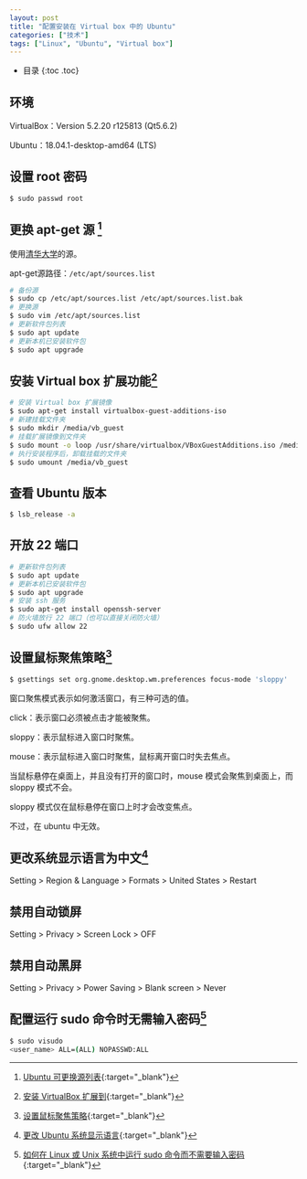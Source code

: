 ```yaml
---
layout: post
title: "配置安装在 Virtual box 中的 Ubuntu"
categories: ["技术"]
tags: ["Linux", "Ubuntu", "Virtual box"]
---
```


* 目录
{:toc .toc}
## 环境

VirtualBox：Version 5.2.20 r125813 (Qt5.6.2)

Ubuntu：18.04.1-desktop-amd64 (LTS)



## 设置 root 密码

```bash
$ sudo passwd root
```



## 更换 apt-get 源 [^1]

使用[清华大学](https://mirror.tuna.tsinghua.edu.cn/help/ubuntu/)的源。

apt-get源路径：`/etc/apt/sources.list`

```bash
# 备份源
$ sudo cp /etc/apt/sources.list /etc/apt/sources.list.bak
# 更换源
$ sudo vim /etc/apt/sources.list
# 更新软件包列表
$ sudo apt update
# 更新本机已安装软件包
$ sudo apt upgrade
```



## 安装 Virtual box 扩展功能[^2]

```bash
# 安装 Virtual box 扩展镜像
$ sudo apt-get install virtualbox-guest-additions-iso
# 新建挂载文件夹
$ sudo mkdir /media/vb_guest
# 挂载扩展镜像到文件夹
$ sudo mount -o loop /usr/share/virtualbox/VBoxGuestAdditions.iso /media/vb_guest
# 执行安装程序后，卸载挂载的文件夹
$ sudo umount /media/vb_guest
```



## 查看 Ubuntu 版本

```bash
$ lsb_release -a
```





## 开放 22 端口

```bash
# 更新软件包列表
$ sudo apt update
# 更新本机已安装软件包
$ sudo apt upgrade
# 安装 ssh 服务
$ sudo apt-get install openssh-server
# 防火墙放行 22 端口（也可以直接关闭防火墙）
$ sudo ufw allow 22
```



## 设置鼠标聚焦策略[^3]

```bash
$ gsettings set org.gnome.desktop.wm.preferences focus-mode 'sloppy'
```



窗口聚焦模式表示如何激活窗口，有三种可选的值。

click：表示窗口必须被点击才能被聚焦。

sloppy：表示鼠标进入窗口时聚焦。

mouse：表示鼠标进入窗口时聚焦，鼠标离开窗口时失去焦点。

当鼠标悬停在桌面上，并且没有打开的窗口时，mouse 模式会聚焦到桌面上，而 sloppy 模式不会。

sloppy 模式仅在鼠标悬停在窗口上时才会改变焦点。

不过，在 ubuntu 中无效。



## 更改系统显示语言为中文[^4]

Setting > Region & Language > Formats > United States > Restart



## 禁用自动锁屏

Setting > Privacy > Screen Lock > OFF



## 禁用自动黑屏

Setting > Privacy > Power Saving > Blank screen > Never



## 配置运行 sudo 命令时无需输入密码[^5]

```bash
$ sudo visudo
<user_name> ALL=(ALL) NOPASSWD:ALL
```



[^1]: [Ubuntu 可更换源列表](http://wiki.ubuntu.org.cn/%E6%A8%A1%E6%9D%BF:18.04source){:target="_blank"}
[^2]: [安装 VirtualBox 扩展到](https://www.tecmint.com/install-virtualbox-guest-additions-in-ubuntu/){:target="_blank"}
[^2]: [如何安装扩展到 VirtualBox 中？](https://askubuntu.com/questions/22743/how-do-i-install-guest-additions-in-a-virtualbox-vm){:target="_blank"}
[^3]: [设置鼠标聚焦策略](https://askubuntu.com/questions/64605/how-do-i-set-focus-follows-mouse){:target="_blank"}
[^4]: [更改 Ubuntu 系统显示语言](https://www.howtogeek.com/howto/17528/change-the-user-interface-language-in-ubuntu/){:target="_blank"}
[^5]: [如何在 Linux 或 Unix 系统中运行 sudo 命令而不需要输入密码](https://www.cyberciti.biz/faq/linux-unix-running-sudo-command-without-a-password/){:target="_blank"}
[^5]: [执行 sudo 命令而无需输入密码](https://askubuntu.com/questions/147241/execute-sudo-without-password){:target="_blank"}

